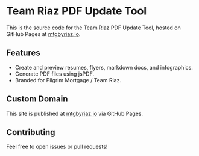 # Team Riaz PDF Update Tool

This is the source code for the Team Riaz PDF Update Tool, hosted on GitHub Pages at [mtgbyriaz.io](https://mtgbyriaz.io).

## Features

- Create and preview resumes, flyers, markdown docs, and infographics.
- Generate PDF files using jsPDF.
- Branded for Pilgrim Mortgage / Team Riaz.

## Custom Domain

This site is published at [mtgbyriaz.io](https://mtgbyriaz.io) via GitHub Pages.

## Contributing

Feel free to open issues or pull requests!
